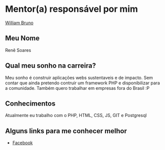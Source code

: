 # Mentor(a) responsável por mim

[William Bruno](/profiles/mentors/profiles/william_bruno.md)

## Meu Nome

Renê Soares

## Qual meu sonho na carreira?
Meu sonho é construir aplicações webs sustentaveis e de impacto. Sem contar que ainda pretendo contruir um framework PHP e
disponibilizar para a comunidade. Também quero trabalhar em empresas fora do Brasil :P

## Conhecimentos
Atualmente eu trabalho com o PHP, HTML, CSS, JS, GIT e Postgresql

## Alguns links para me conhecer melhor

- [Facebook](https://www.facebook.com/rene.soares.946)
